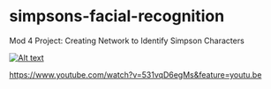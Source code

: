 # simpsons-facial-recognition
Mod 4 Project: Creating Network to Identify Simpson Characters

[![Alt text](https://img.youtube.com/vi/VID/0.jpg)](https://www.youtube.com/watch?v=531vqD6egMs&feature=youtu.be)

https://www.youtube.com/watch?v=531vqD6egMs&feature=youtu.be

